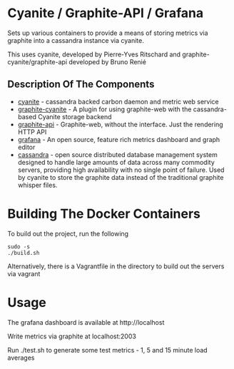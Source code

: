 Cyanite / Graphite-API / Grafana
================================
Sets up various containers to provide a means of storing metrics via graphite into a cassandra instance via cyanite.

This uses cyanite, developed by Pierre-Yves Ritschard and graphite-cyanite/graphite-api developed by Bruno Renié

Description Of The Components
-----------------------------
- [cyanite] - cassandra backed carbon daemon and metric web service
- [graphite-cyanite] - A plugin for using graphite-web with the cassandra-based Cyanite storage backend
- [graphite-api] - Graphite-web, without the interface. Just the rendering HTTP API
- [grafana] - An open source, feature rich metrics dashboard and graph editor 
- [cassandra] - open source distributed database management system designed to handle large amounts of data across many commodity servers, providing high availability with no single point of failure. Used by cyanite to store the graphite data instead of the traditional graphite whisper files.

Building The Docker Containers
==============================
To build out the project, run the following

    sudo -s
    ./build.sh

Alternatively, there is a Vagrantfile in the directory to build out the servers via vagrant

Usage
=====
The grafana dashboard is available at http://localhost

Write metrics via graphite at localhost:2003

Run ./test.sh to generate some test metrics - 1, 5 and 15 minute load averages

[cyanite]: https://github.com/pyr/cyanite
[graphite-cyanite]: https://github.com/brutasse/graphite-cyanite
[graphite-api]: https://github.com/brutasse/graphite-api
[grafana]: http://grafana.org/
[cassandra]: http://cassandra.apache.org/
